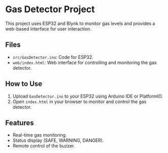# Gas Detector Project

This project uses ESP32 and Blynk to monitor gas levels and provides a web-based interface for user interaction.

## Files
- `src/GasDetector.ino`: Code for ESP32.
- `web/index.html`: Web interface for controlling and monitoring the gas detector.

## How to Use
1. Upload `GasDetector.ino` to your ESP32 using Arduino IDE or PlatformIO.
2. Open `index.html` in your browser to monitor and control the gas detector.

## Features
- Real-time gas monitoring.
- Status display (SAFE, WARNING, DANGER).
- Remote control of the buzzer.
